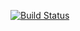 [![Build Status](https://travis-ci.org/16130002/TRAVIS.svg?branch=master)](https://travis-ci.org/16130002/TRAVIS)
